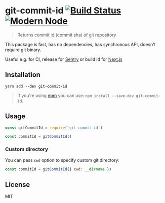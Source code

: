 # git-commit-id [![Build Status](https://travis-ci.org/sheerun/git-commit-id.svg?branch=master)](https://travis-ci.org/sheerun/git-commit-id) [![Modern Node](https://img.shields.io/badge/modern-node-9BB48F.svg)](https://github.com/sheerun/modern-node)

> Returns commit id (commit sha) of git repository

This package is fast, has no dependencies, has synchronous API, doesn't require git binary.

Useful e.g. for CI, release for [Sentry](https://github.com/getsentry/sentry-webpack-plugin) or build id for [Next.js](https://github.com/zeit/next.js#configuring-the-build-id)

## Installation

```
yarn add --dev git-commit-id
```

> If you're using [npm](https://www.npmjs.com/) you can use: `npm install --save-dev git-commit-id`.

## Usage

```js
const gitCommitId = require('git-commit-id')

const commitId = gitCommitId()
```

### Custom directory

You can pass `cwd` option to specify custom git directory:


```js
const commitId = gitCommitId({ cwd: __dirname })
```

## License

MIT
